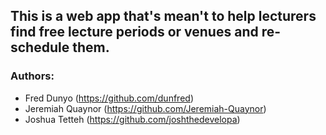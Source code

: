 ## This is a web app that's mean't to help lecturers find free lecture periods or venues and re-schedule them.

### Authors:
- Fred Dunyo (https://github.com/dunfred)
- Jeremiah Quaynor (https://github.com/Jeremiah-Quaynor)
- Joshua Tetteh (https://github.com/joshthedevelopa)